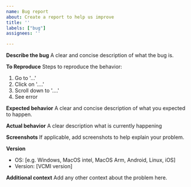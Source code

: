 ```yaml
---
name: Bug report
about: Create a report to help us improve
title: ''
labels: ["bug"]
assignees: ''

---
```


**Describe the bug**
A clear and concise description of what the bug is.

**To Reproduce**
Steps to reproduce the behavior:
1. Go to '...'
2. Click on '....'
3. Scroll down to '....'
4. See error

**Expected behavior**
A clear and concise description of what you expected to happen.

**Actual behavior**
A clear description what is currently happening 

**Screenshots**
If applicable, add screenshots to help explain your problem.

**Version**
 - OS: [e.g. Windows, MacOS intel, MacOS Arm, Android, Linux, iOS]
 - Version: [VCMI version]

**Additional context**
Add any other context about the problem here.
